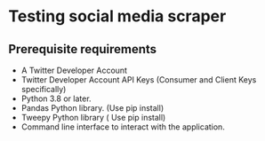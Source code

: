 # Testing social media scraper

## Prerequisite requirements
- A Twitter Developer Account
- Twitter Developer Account API Keys (Consumer and Client Keys specifically)
- Python 3.8 or later.
- Pandas Python library. (Use pip install)
- Tweepy Python library ( Use pip install)
- Command line interface to interact with the application.
